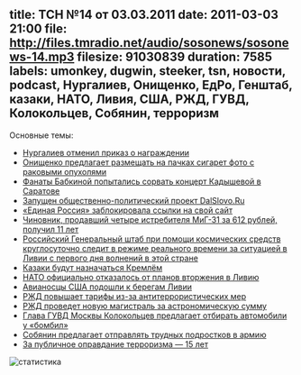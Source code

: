 title: ТСН №14 от 03.03.2011
date: 2011-03-03 21:00
file: http://files.tmradio.net/audio/sosonews/sosonews-14.mp3
filesize: 91030839
duration: 7585
labels: umonkey, dugwin, steeker, tsn, новости, podcast, Нургалиев, Онищенко, ЕдРо, Генштаб, казаки, НАТО, Ливия, США, РЖД, ГУВД, Колокольцев, Собянин, терроризм
---
Основные темы:

<ul>
<li><a href="http://txt.newsru.com/russia/02mar2011/nurgalievotmenil.html">Нургалиев отменил приказ о награждении</a></li>
<li><a href="http://www.interfax.ru/news.asp?id=179240">Онищенко предлагает размещать на пачках сигарет фото с раковыми опухолями</a></li>
<li><a href="http://www.fontanka.ru/2011/03/03/083/">Фанаты Бабкиной попытались сорвать концерт Кадышевой в Саратове</a></li>
<li><a href="http://www.dalslovo.ru/">Запущен общественно-политический проект DalSlovo.Ru</a></li>
<li><a href="http://wffw.info/?p=56373">«Единая Россия» заблокировала ссылки на свой сайт</a></li>
<li><a href="http://txt.newsru.com/russia/25feb2011/4miga.html">Чиновник, продавший четыре истребителя МиГ-31 за 612 рублей, получил 11 лет</a></li>
<li><a href="http://txt.newsru.com/world/01mar2011/libya_2.html">Российский Генеральный штаб при помощи космических средств круглосуточно следит в режиме реального времени за ситуацией в Ливии с первого дня волнений в этой стране</a></li>
<li><a href="http://nr2.ru/policy/321074.html">Казаки будут назначаться Кремлём</a></li>
<li><a href="http://news.km.ru/nato-ofitsialno-otkazalos-ot-planov-po-napadeniyu-na-liviyu">НАТО официально отказалось от планов вторжения в Ливию</a></li>
<li><a href="http://www.nr2.ru/inworld/322508.html">Авианосцы США подошли к берегам Ливии</a></li>
<li><a href="http://gazeta.ru/news/lenta/2011/03/02/n_1727761.shtml">РЖД повышает тарифы из-за антитеррористических мер</a></li>
<li><a href="http://www.bfm.ru/articles/2011/01/28/rzhd-zamahnulas-na-400-km-v-chas-mezhdu-moskvoj-i-piterom.html">РЖД проведет новую магистраль за астрономическую сумму</a></li>
<li><a href="http://www.bfm.ru/news/2010/12/22/kolokolcev-predlagaet-otbirat-mashiny-u-bombil.html">Глава ГУВД Москвы Колокольцев предлагает отбирать автомобили у «бомбил»</a></li>
<li><a href="http://www.interfax-russia.ru/Moscow/main.asp?id=200924">Собянин предлагает отправлять трудных подростков в армию</a></li>
<li><a href="http://ru.wikinews.org/wiki/За_публичное_оправдание_терроризма_—_15_лет">За публичное оправдание терроризма — 15 лет</a></li>
</ul>

![статистика](http://files.tmradio.net/audio/sosonews/sosonews-14.png)
